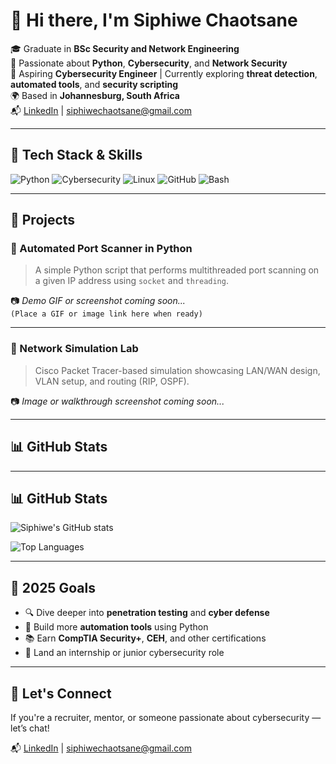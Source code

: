 # 👋 Hi there, I'm Siphiwe Chaotsane

🎓 Graduate in **BSc Security and Network Engineering**  
🐍 Passionate about **Python**, **Cybersecurity**, and **Network Security**  
🔐 Aspiring **Cybersecurity Engineer** | Currently exploring **threat detection**, **automated tools**, and **security scripting**  
🌍 Based in **Johannesburg, South Africa**  
📬 [LinkedIn](https://www.linkedin.com/in/siphiwechaotsane/) | siphiwechaotsane@gmail.com  

---

## 🧰 Tech Stack & Skills

![Python](https://img.shields.io/badge/Python-3776AB?style=for-the-badge&logo=python&logoColor=white)
![Cybersecurity](https://img.shields.io/badge/Cybersecurity-blue?style=for-the-badge&logo=hackthebox&logoColor=white)
![Linux](https://img.shields.io/badge/Linux-FCC624?style=for-the-badge&logo=linux&logoColor=black)
![GitHub](https://img.shields.io/badge/GitHub-181717?style=for-the-badge&logo=github&logoColor=white)
![Bash](https://img.shields.io/badge/Bash-4EAA25?style=for-the-badge&logo=gnubash&logoColor=white)

---

## 🚀 Projects

### 🐍 Automated Port Scanner in Python

> A simple Python script that performs multithreaded port scanning on a given IP address using `socket` and `threading`.

📷 *Demo GIF or screenshot coming soon...*  
`(Place a GIF or image link here when ready)`  
<!-- ![port-scanner-demo](assets/port-scanner-demo.gif) -->

---

### 🔗 Network Simulation Lab

> Cisco Packet Tracer-based simulation showcasing LAN/WAN design, VLAN setup, and routing (RIP, OSPF).

📷 *Image or walkthrough screenshot coming soon...*  
<!-- ![network-lab-demo](assets/network-lab-demo.png) -->

---

## 📊 GitHub Stats

---

## 📊 GitHub Stats

![Siphiwe's GitHub stats](https://github-readme-stats.vercel.app/api?username=ITmanspizzy&show_icons=true&theme=radical)

![Top Languages](https://github-readme-stats.vercel.app/api/top-langs/?username=ITmanspizzy&layout=compact&theme=radical)


---

## 🎯 2025 Goals

- 🔍 Dive deeper into **penetration testing** and **cyber defense**
- 🤖 Build more **automation tools** using Python
- 📚 Earn **CompTIA Security+**, **CEH**, and other certifications
- 💼 Land an internship or junior cybersecurity role

---

## 🤝 Let's Connect

If you're a recruiter, mentor, or someone passionate about cybersecurity — let’s chat!

📬 [LinkedIn](https://www.linkedin.com/in/siphiwechaotsane/) | siphiwechaotsane@gmail.com
